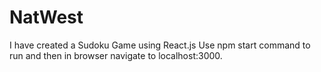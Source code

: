 # NatWest
I have created a Sudoku Game using React.js
Use npm start command to run and then in browser navigate to localhost:3000.
